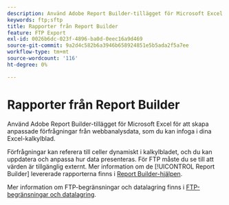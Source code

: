 ```yaml
---
description: Använd Adobe Report Builder-tillägget för Microsoft Excel för att skapa anpassade förfrågningar från webbanalysdata, som du kan infoga i dina Excel-kalkylblad.
keywords: ftp;sftp
title: Rapporter från Report Builder
feature: FTP Export
exl-id: 0026b6dc-023f-4896-ba0d-0eec16a9d469
source-git-commit: 9a2d4c582b6a3946b658924851e5b5ada2f5a7ee
workflow-type: tm+mt
source-wordcount: '116'
ht-degree: 0%

---
```


# Rapporter från Report Builder

Använd Adobe Report Builder-tillägget för Microsoft Excel för att skapa anpassade förfrågningar från webbanalysdata, som du kan infoga i dina Excel-kalkylblad.

Förfrågningar kan referera till celler dynamiskt i kalkylbladet, och du kan uppdatera och anpassa hur data presenteras. För FTP måste du se till att värden är tillgänglig externt. Mer information om de [!UICONTROL Report Builder] levererade rapporterna finns i [Report Builder-hjälpen](https://experienceleague.adobe.com/en/docs/analytics/analyze/report-builder/rb-overview).

Mer information om FTP-begränsningar och datalagring finns i [FTP-begränsningar och datalagring](/help/export/ftp-and-sftp/ftp-limits.md).
